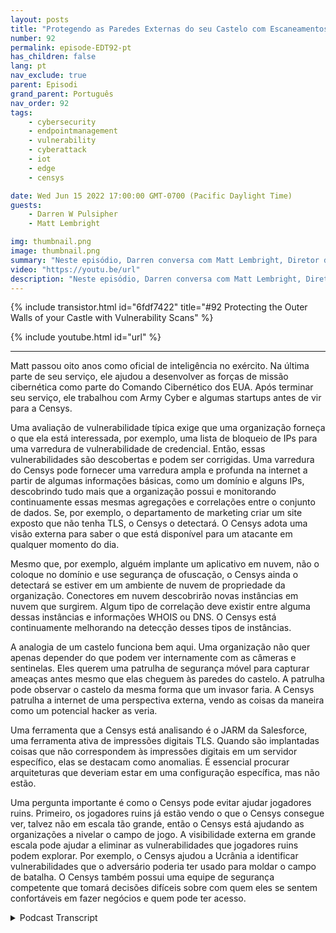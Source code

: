 ```yaml
---
layout: posts
title: "Protegendo as Paredes Externas do seu Castelo com Escaneamentos de Vulnerabilidade."
number: 92
permalink: episode-EDT92-pt
has_children: false
lang: pt
nav_exclude: true
parent: Episodi
grand_parent: Português
nav_order: 92
tags:
    - cybersecurity
    - endpointmanagement
    - vulnerability
    - cyberattack
    - iot
    - edge
    - censys

date: Wed Jun 15 2022 17:00:00 GMT-0700 (Pacific Daylight Time)
guests:
    - Darren W Pulsipher
    - Matt Lembright

img: thumbnail.png
image: thumbnail.png
summary: "Neste episódio, Darren conversa com Matt Lembright, Diretor de Aplicações Federais da Censys, sobre como a Censys avalia a superfície de ataque de dispositivos conectados à internet, permitindo que organizações eliminem vulnerabilidades."
video: "https://youtu.be/url"
description: "Neste episódio, Darren conversa com Matt Lembright, Diretor de Aplicações Federais da Censys, sobre como a Censys avalia a superfície de ataque de dispositivos conectados à internet, permitindo que organizações eliminem vulnerabilidades."
---
```


<div>
{% include transistor.html id="6fdf7422" title="#92 Protecting the Outer Walls of your Castle with Vulnerability Scans" %}

{% include youtube.html id="url" %}
</div>

---

Matt passou oito anos como oficial de inteligência no exército. Na última parte de seu serviço, ele ajudou a desenvolver as forças de missão cibernética como parte do Comando Cibernético dos EUA. Após terminar seu serviço, ele trabalhou com Army Cyber e algumas startups antes de vir para a Censys.

Uma avaliação de vulnerabilidade típica exige que uma organização forneça o que ela está interessada, por exemplo, uma lista de bloqueio de IPs para uma varredura de vulnerabilidade de credencial. Então, essas vulnerabilidades são descobertas e podem ser corrigidas. Uma varredura do Censys pode fornecer uma varredura ampla e profunda na internet a partir de algumas informações básicas, como um domínio e alguns IPs, descobrindo tudo mais que a organização possui e monitorando continuamente essas mesmas agregações e correlações entre o conjunto de dados. Se, por exemplo, o departamento de marketing criar um site exposto que não tenha TLS, o Censys o detectará. O Censys adota uma visão externa para saber o que está disponível para um atacante em qualquer momento do dia.

Mesmo que, por exemplo, alguém implante um aplicativo em nuvem, não o coloque no domínio e use segurança de ofuscação, o Censys ainda o detectará se estiver em um ambiente de nuvem de propriedade da organização. Conectores em nuvem descobrirão novas instâncias em nuvem que surgirem. Algum tipo de correlação deve existir entre alguma dessas instâncias e informações WHOIS ou DNS. O Censys está continuamente melhorando na detecção desses tipos de instâncias.

A analogia de um castelo funciona bem aqui. Uma organização não quer apenas depender do que podem ver internamente com as câmeras e sentinelas. Eles querem uma patrulha de segurança móvel para capturar ameaças antes mesmo que elas cheguem às paredes do castelo. A patrulha pode observar o castelo da mesma forma que um invasor faria. A Censys patrulha a internet de uma perspectiva externa, vendo as coisas da maneira como um potencial hacker as veria.

Uma ferramenta que a Censys está analisando é o JARM da Salesforce, uma ferramenta ativa de impressões digitais TLS. Quando são implantadas coisas que não correspondem às impressões digitais em um servidor específico, elas se destacam como anomalias. É essencial procurar arquiteturas que deveriam estar em uma configuração específica, mas não estão.

Uma pergunta importante é como o Censys pode evitar ajudar jogadores ruins. Primeiro, os jogadores ruins já estão vendo o que o Censys consegue ver, talvez não em escala tão grande, então o Censys está ajudando as organizações a nivelar o campo de jogo. A visibilidade externa em grande escala pode ajudar a eliminar as vulnerabilidades que jogadores ruins podem explorar. Por exemplo, o Censys ajudou a Ucrânia a identificar vulnerabilidades que o adversário poderia ter usado para moldar o campo de batalha. O Censys também possui uma equipe de segurança competente que tomará decisões difíceis sobre com quem eles se sentem confortáveis em fazer negócios e quem pode ter acesso.



<details>
<summary> Podcast Transcript </summary>

<p></p>

</details>
